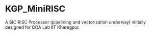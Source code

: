 # KGP_MiniRISC
A SIC RISC Processor (pipelining and vectorization underway) initially designed for COA Lab IIT Kharagpur.
